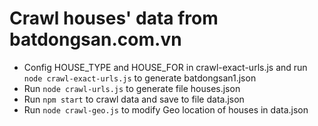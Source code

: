 # Crawl houses' data from batdongsan.com.vn

- Config HOUSE_TYPE and HOUSE_FOR in crawl-exact-urls.js and run ```node crawl-exact-urls.js``` to generate batdongsan1.json
- Run ```node crawl-urls.js``` to generate file houses.json
- Run ```npm start``` to crawl data and save to file data.json
- Run ```node crawl-geo.js``` to modify Geo location of houses in data.json